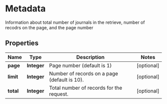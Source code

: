 

# Metadata

Information about total number of journals in the retrieve, number of recodrs on the page, and the page number

## Properties

Name | Type | Description | Notes
------------ | ------------- | ------------- | -------------
**page** | **Integer** | Page number (default is 1) |  [optional]
**limit** | **Integer** | Number of records on a page (default is 10). |  [optional]
**total** | **Integer** | Total number of records for the request. |  [optional]



